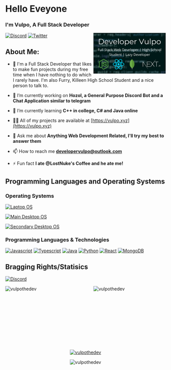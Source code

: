<!-- 2021 VulpoTheDev, Please Don't Copy -->

<div>
  <div width="45%">
      <h1 align=left >Hello Eveyone</h1>
  <h3 align=left>I'm Vulpo, A Full Stack Developer</h3>
  <img width=45% align=right src="https://raw.githubusercontent.com/VulpoTheDev/VulpoTheDev/main/Banner.png">
    
  </div>
</div>
  
[![Discord](https://img.shields.io/discord/731520035717251142?color=%238800FF&label=FurDevs&style=for-the-badge)](https://discord.gg/SBhgSNb)
[![Twitter](https://img.shields.io/twitter/follow/developervulpo?color=%2300acee&style=for-the-badge)](https://twitter.com/developervulpo)


## About Me:

- 🦊 I'm a Full Stack Developer that likes to make fun projects during my free time when I have nothing to do which I rarely have. I'm also Furry, Killeen High School Student and a nice person to talk to.

- 🔭 I’m currently working on **Hozol, a General Purpose Discord Bot and a Chat Application similar to telegram**
- 🌱 I’m currently learning **C++ in college, C# and Java online**
- 👨‍💻 All of my projects are available at [https://vulpo.xyz](https://vulpo.xyz)
- 💬 Ask me about **Anything Web Development Related, I'll try my best to answer them**
- 📫 How to reach me **developervulpo@outlook.com**
- ⚡ Fun fact **I ate @LostNuke's Coffee and he ate me!**

## Programming Languages and Operating Systems

### Operating Systems
[![Laptop OS](https://img.shields.io/badge/Laptop%20OS-Manjaro-purple?logo=manjaro&style=for-the-badge)](https://manjaro.org/downloads/official/kde/)

[![Main Desktop OS](https://img.shields.io/badge/Main%20Desktop%20OS-Manjaro-purple?logo=manjaro&style=for-the-badge)](https://manjaro.org/downloads/official/kde/)

[![Secondary Desktop OS](https://img.shields.io/badge/Secondary%20Desktop%20OS-Windows%20-magenta?logo=windows&style=for-the-badge)](https://manjaro.org/downloads/official/kde/)

### Programming Languages & Technologies

[![Javascript](https://img.shields.io/badge/Javascript%20-black?logo=javascript&style=for-the-badge)]()
[![Typescript](https://img.shields.io/badge/Typescript%20-black?logo=typescript&style=for-the-badge)]()
[![Java](https://img.shields.io/badge/Java%20-black?logo=java&style=for-the-badge)]()
[![Python](https://img.shields.io/badge/Python%20-black?logo=python&style=for-the-badge)]()
[![React](https://img.shields.io/badge/React%20-black?logo=react&style=for-the-badge)]()
[![MongoDB](https://img.shields.io/badge/MongoDB%20-black?logo=mongodb&style=for-the-badge)]()


## Bragging Rights/Statisics

[![Discord](https://discord.c99.nl/widget/theme-4/852070153804972043.png)]()

<div>
<p><img align="left" width=45% height=200px src="https://github-readme-stats.vercel.app/api/top-langs?username=vulpothedev&show_icons=true&locale=en&layout=compact" alt="vulpothedev" /></p>

<p>&nbsp;<img align="right" width=45% height=200px src="https://github-readme-stats.vercel.app/api?username=vulpothedev&show_icons=true&locale=en&include_all_commits=true" alt="vulpothedev" /></p>
</div>

<p align="center"> <a href="https://github.com/ryo-ma/github-profile-trophy"><img src="https://github-profile-trophy.vercel.app/?username=vulpothedev" alt="vulpothedev" /></a> </p>

<p align="center"><img  src="https://github-readme-streak-stats.herokuapp.com/?user=vulpothedev&" alt="vulpothedev" /></p>

